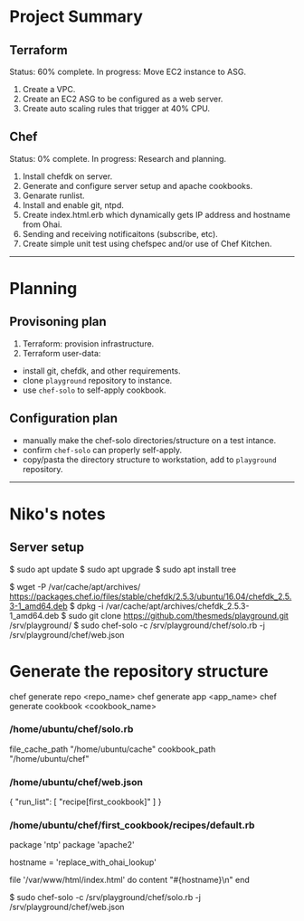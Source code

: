 # Project Summary

## Terraform

Status: 60% complete.
In progress: Move EC2 instance to ASG.

1. Create a VPC.
2. Create an EC2 ASG to be configured as a web server.
3. Create auto scaling rules that trigger at 40% CPU.

## Chef

Status: 0% complete.
In progress: Research and planning.

1. Install chefdk on server.
2. Generate and configure server setup and apache cookbooks.
3. Genarate runlist.
4. Install and enable git, ntpd.
5. Create index.html.erb which dynamically gets IP address and hostname from Ohai.
6. Sending and receiving notificaitons (subscribe, etc).
7. Create simple unit test using chefspec and/or use of Chef Kitchen.

---

# Planning

## Provisoning plan

1. Terraform: provision infrastructure.
2. Terraform user-data:
- install git, chefdk, and other requirements.
- clone `playground` repository to instance.
- use `chef-solo` to self-apply cookbook.

## Configuration plan

- manually make the chef-solo directories/structure on a test intance.
- confirm `chef-solo` can properly self-apply.
- copy/pasta the directory structure to workstation, add to `playground` repository.

---

# Niko's notes

## Server setup

$ sudo apt update
$ sudo apt upgrade
$ sudo apt install tree

$ wget -P /var/cache/apt/archives/ https://packages.chef.io/files/stable/chefdk/2.5.3/ubuntu/16.04/chefdk_2.5.3-1_amd64.deb
$ dpkg -i /var/cache/apt/archives/chefdk_2.5.3-1_amd64.deb
$ sudo git clone https://github.com/thesmeds/playground.git /srv/playground/
$ sudo chef-solo -c /srv/playground/chef/solo.rb -j /srv/playground/chef/web.json

# Generate the repository structure
chef generate repo <repo_name>
chef generate app <app_name>
chef generate cookbook <cookbook_name>

### /home/ubuntu/chef/solo.rb
file_cache_path "/home/ubuntu/cache"
cookbook_path "/home/ubuntu/chef"

### /home/ubuntu/chef/web.json
{
 "run_list": [ "recipe[first_cookbook]" ]
}

### /home/ubuntu/chef/first_cookbook/recipes/default.rb 
package 'ntp'
package 'apache2'

hostname = 'replace_with_ohai_lookup'

file '/var/www/html/index.html' do
  content "#{hostname}\n"
end


$ sudo chef-solo -c /srv/playground/chef/solo.rb -j /srv/playground/chef/web.json

